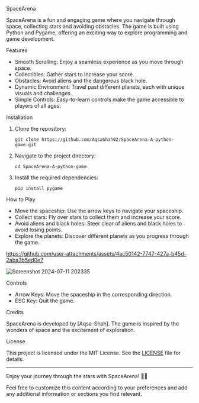 SpaceArena

SpaceArena is a fun and engaging game where you navigate through space, collecting stars and avoiding obstacles. The game is built using Python and Pygame, offering an exciting way to explore programming and game development.

Features

- Smooth Scrolling: Enjoy a seamless experience as you move through space.
- Collectibles: Gather stars to increase your score.
- Obstacles: Avoid aliens and the dangerous black hole.
- Dynamic Environment: Travel past different planets, each with unique visuals and challenges.
- Simple Controls: Easy-to-learn controls make the game accessible to players of all ages.

Installation

1. Clone the repository:
   ```
   git clone https://github.com/AqsaShah02/SpaceArena-A-python-game.git
   ```
2. Navigate to the project directory:
   ```
   cd SpaceArena-A-python-game
   ```
3. Install the required dependencies:
   ```
   pip install pygame
   ```

How to Play

- Move the spaceship: Use the arrow keys to navigate your spaceship.
- Collect stars: Fly over stars to collect them and increase your score.
- Avoid aliens and black holes: Steer clear of aliens and black holes to avoid losing points.
- Explore the planets: Discover different planets as you progress through the game.



https://github.com/user-attachments/assets/4ac50142-7747-427a-b45d-2aba3b5ed0e7


![Screenshot 2024-07-11 202335](https://github.com/user-attachments/assets/58a5065b-0673-436a-97c5-0cc0fdc404f5)


Controls

- Arrow Keys: Move the spaceship in the corresponding direction.
- ESC Key: Quit the game.

Credits

SpaceArena is developed by [Aqsa-Shah]. The game is inspired by the wonders of space and the excitement of exploration.

License

This project is licensed under the MIT License. See the [LICENSE](LICENSE) file for details.

---

Enjoy your journey through the stars with SpaceArena! 🚀✨

Feel free to customize this content according to your preferences and add any additional information or sections you find relevant.



